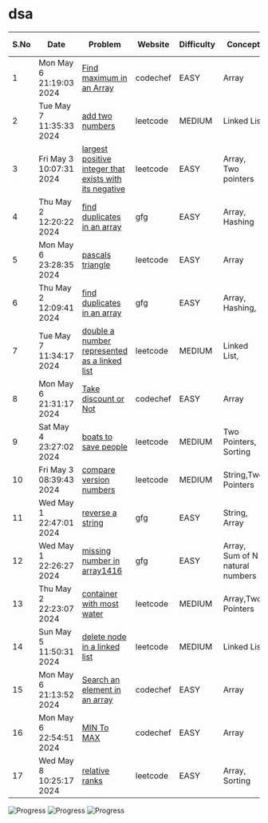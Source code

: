 # dsa

|S.No| Date | Problem | Website | Difficulty | Concept |Solved In|
| ----------- | ----------- | ----------- | ----------- | ----------- | ----------- | ----------- |
| 1 |Mon May  6 21:19:03 2024 | [Find maximum in an Array](https://www.codechef.com/practice/course/arrays/ARRAYS/problems/UWCOI20A) | codechef | EASY | Array|cpp|
| 2 |Tue May  7 11:35:33 2024 | [add two numbers](https://leetcode.com/problems/add-two-numbers/) | leetcode | MEDIUM | Linked List|cpp|
| 3 |Fri May  3 10:07:31 2024 | [largest positive integer that exists with its negative](https://leetcode.com/problems/largest-positive-integer-that-exists-with-its-negative/) | leetcode | EASY | Array, Two pointers|cpp|
| 4 |Thu May  2 12:20:22 2024 | [find duplicates in an array](https://www.geeksforgeeks.org/problems/find-duplicates-in-an-array/1) | gfg | EASY | Array, Hashing|py|
| 5 |Mon May  6 23:28:35 2024 | [pascals triangle](https://leetcode.com/problems/pascals-triangle/) | leetcode | EASY | Array|cpp|
| 6 |Thu May  2 12:09:41 2024 | [find duplicates in an array](https://www.geeksforgeeks.org/problems/find-duplicates-in-an-array/1) | gfg | EASY | Array, Hashing,|cpp|
| 7 |Tue May  7 11:34:17 2024 | [double a number represented as a linked list](https://leetcode.com/problems/double-a-number-represented-as-a-linked-list/) | leetcode | MEDIUM | Linked List,|cpp|
| 8 |Mon May  6 21:31:17 2024 | [Take discount or Not](https://www.codechef.com/practice/course/arrays/ARRAYS/problems/DISCOUNTT) | codechef | EASY | Array|cpp|
| 9 |Sat May  4 23:27:02 2024 | [boats to save people](https://leetcode.com/problems/boats-to-save-people/) | leetcode | MEDIUM | Two Pointers, Sorting|cpp|
| 10 |Fri May  3 08:39:43 2024 | [compare version numbers](https://leetcode.com/problems/compare-version-numbers/) | leetcode | MEDIUM | String,Two Pointers|py|
| 11 |Wed May  1 22:47:01 2024 | [reverse a string](https://www.geeksforgeeks.org/problems/reverse-a-string/1) | gfg | EASY | String, Array|cpp|
| 12 |Wed May  1 22:26:27 2024 | [missing number in array1416](https://www.geeksforgeeks.org/problems/missing-number-in-array1416/1) | gfg | EASY | Array, Sum of N natural numbers|cpp|
| 13 |Thu May  2 22:23:07 2024 | [container with most water](https://leetcode.com/problems/container-with-most-water/) | leetcode | MEDIUM | Array,Two Pointers|cpp|
| 14 |Sun May  5 11:50:31 2024 | [delete node in a linked list](https://leetcode.com/problems/delete-node-in-a-linked-list/) | leetcode | MEDIUM | Linked List|cpp|
| 15 |Mon May  6 21:13:52 2024 | [Search an element in an array](https://www.codechef.com/practice/course/arrays/ARRAYS/problems/SEARCHINARR) | codechef | EASY | Array|cpp|
| 16 |Mon May  6 22:54:51 2024 | [MIN To MAX](https://www.codechef.com/practice/course/arrays/ARRAYS/problems/OPMIN) | codechef | EASY | Array|cpp|
| 17 |Wed May  8 10:25:17 2024 | [relative ranks](https://leetcode.com/problems/relative-ranks/) | leetcode | EASY | Array, Sorting|cpp|


![Progress](https://progress-bar.dev/64/?title=easy)
![Progress](https://progress-bar.dev/35/?title=medium)
![Progress](https://progress-bar.dev/0/?title=hard)
